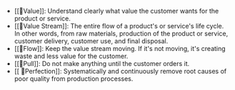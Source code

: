 -   [[🌸Value]]: Understand clearly what value the customer wants for the product or service.
-   [[🌸Value Stream]]: The entire flow of a product's or service's life cycle. In other words, from raw materials, production of the product or service, customer delivery, customer use, and final disposal.
-   [[🌸Flow]]: Keep the value stream moving. If it's not moving, it's creating waste and less value for the customer.
-   [[🌸Pull]]: Do not make anything until the customer orders it.
-  [[ 🌸Perfection]]: Systematically and continuously remove root causes of poor quality from production processes.